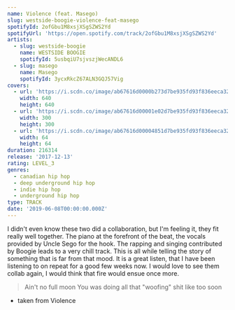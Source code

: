 ```yaml
---
name: Violence (feat. Masego)
slug: westside-boogie-violence-feat-masego
spotifyId: 2ofGbu1M8xsjXSgSZWS2Yd
spotifyUrl: 'https://open.spotify.com/track/2ofGbu1M8xsjXSgSZWS2Yd'
artists:
  - slug: westside-boogie
    name: WESTSIDE BOOGIE
    spotifyId: 5usbqiU7sjvszjWecANDL6
  - slug: masego
    name: Masego
    spotifyId: 3ycxRkcZ67ALN3GQJ57Vig
covers:
  - url: 'https://i.scdn.co/image/ab67616d0000b273d7be935fd93f836eeca32c6d'
    width: 640
    height: 640
  - url: 'https://i.scdn.co/image/ab67616d00001e02d7be935fd93f836eeca32c6d'
    width: 300
    height: 300
  - url: 'https://i.scdn.co/image/ab67616d00004851d7be935fd93f836eeca32c6d'
    width: 64
    height: 64
duration: 216314
release: '2017-12-13'
rating: LEVEL_3
genres:
  - canadian hip hop
  - deep underground hip hop
  - indie hip hop
  - underground hip hop
type: TRACK
date: '2019-06-08T00:00:00.000Z'
---
```

I didn't even know these two did a collaboration, but I'm feeling it, they fit really well together. The piano at the forefront of the beat, the vocals provided by Uncle Sego for the hook. The rapping and singing contributed by Boogie leads to a very chill track. This is all while telling the story of something that is far from that mood. It is a great listen, that I have been listening to on repeat for a good few weeks now. I would love to see them collab again, I would think that fire would ensue once more.

> Ain't no full moon You was doing all that "woofing" shit like too soon
- taken from Violence
